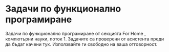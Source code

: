 # Задачи по функционално програмиране

Задачи по функционално програмиране от секцията For Home , компютърни науки, поток 1. Задачите са проверени от асистента преди да бъдат качени тук. Използвайте ги свободно на ваша отговорност.
